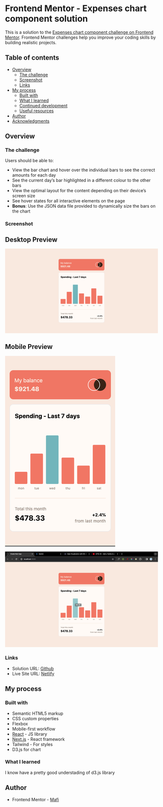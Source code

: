 # Frontend Mentor - Expenses chart component solution

This is a solution to the [Expenses chart component challenge on Frontend Mentor](https://www.frontendmentor.io/challenges/expenses-chart-component-e7yJBUdjwt). Frontend Mentor challenges help you improve your coding skills by building realistic projects.

## Table of contents

- [Overview](#overview)
  - [The challenge](#the-challenge)
  - [Screenshot](#screenshot)
  - [Links](#links)
- [My process](#my-process)
  - [Built with](#built-with)
  - [What I learned](#what-i-learned)
  - [Continued development](#continued-development)
  - [Useful resources](#useful-resources)
- [Author](#author)
- [Acknowledgments](#acknowledgments)

## Overview

### The challenge

Users should be able to:

- View the bar chart and hover over the individual bars to see the correct amounts for each day
- See the current day’s bar highlighted in a different colour to the other bars
- View the optimal layout for the content depending on their device’s screen size
- See hover states for all interactive elements on the page
- **Bonus**: Use the JSON data file provided to dynamically size the bars on the chart

### Screenshot

## Desktop Preview

![Desktop Preview](public/desktop_preview.png)

## Mobile Preview

![Mobile Preview](public/mobile_preview.png)

![Desktop Active Preview](public/desktop_active.png)

### Links

- Solution URL: [Github](https://github.com/Mafilala/expenses_chart_frontend_io_challenge)
- Live Site URL: [Netlify](https://main--lucky-stardust-f42f27.netlify.app/)

## My process

### Built with

- Semantic HTML5 markup
- CSS custom properties
- Flexbox
- Mobile-first workflow
- [React](https://reactjs.org/) - JS library
- [Next.js](https://nextjs.org/) - React framework
- Tailwind - For styles
- D3.js for chart

### What I learned

I know have a pretty good understading of d3.js library

## Author

- Frontend Mentor - [Mafi](https://www.frontendmentor.io/profile/Mafilala)
